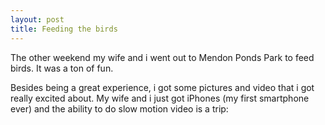 ```yaml
---
layout: post
title: Feeding the birds
---
```


The other weekend my wife and i went out to Mendon Ponds Park to feed birds. It was a ton of fun.

Besides being a great experience, i got some pictures and video that i got really excited about. My wife and i just got iPhones (my first smartphone ever) and the ability to do slow motion video is a trip:
